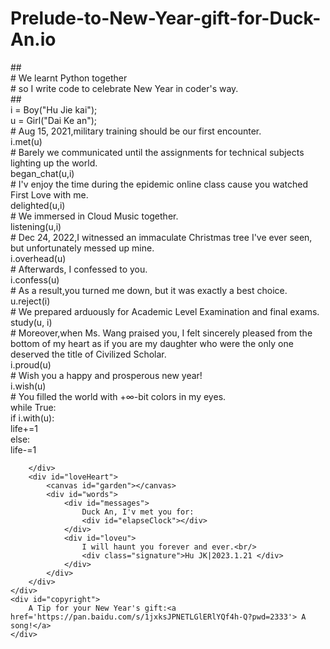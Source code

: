 # Prelude-to-New-Year-gift-for-Duck-An.io
<!DOCTYPE HTML>
<html>
<head>
	<title>Nice to meet you!</title>
	<meta http-equiv="content-type" content="text/html; charset=UTF-8">
	<meta name="viewport" content="width=device-width, initial-scale=1, maximum-scale=1, user-scalable=no">
	<style type="text/css">
		@font-face {
			font-family: digit;
			src: url('digital.ttf') format("truetype");
		}
	</style>
	<link href="css/default.css" type="text/css" rel="stylesheet">
	<script type="text/javascript" src="js/jquery.js"></script>
	<script type="text/javascript" src="js/garden.js"></script>
	<script type="text/javascript" src="js/functions.js"></script>
</head>

<body>
<div id="mainDiv">
	<div id="content">
		<div id="code">
			<span class="comments">##</span><br/>
			<span class="comments"># We learnt Python together</span><br/>
			<span class="comments"># so I write code to celebrate New Year in coder's way.</span><br/>
			<span class="comments">##</span><br/>
			i = Boy(<span class="string">"Hu Jie kai"</span>);<br/>
			u = Girl(<span class="string">"Dai Ke an"</span>);<br/>
			<span class="comments"># Aug 15, 2021,military training should be our first encounter. </span><br/>
			i.met(u)<br/>
			<span class="comments"># Barely we communicated until the assignments for technical subjects lighting up the world.</span><br/>
			began_chat(u,i)<br/>
			<span class="comments"># I'v enjoy the time during the epidemic online class cause you watched First Love with me.</span><br/>
			delighted(u,i)<br/>
			<span class="comments"># We immersed in Cloud Music together.</span><br/>
			listening(u,i)<br/>
			<span class="comments"># Dec 24, 2022,I witnessed an immaculate Christmas tree I've ever seen, but unfortunately messed up mine.</span><br/>
			i.overhead(u)<br/>
			<span class="comments"># Afterwards, I confessed to you. </span><br/>
			i.confess(u)<br/>
			<span class="comments"># As a result,you turned me down, but it was exactly a best choice.</span><br/>
			u.reject(i)<br/>
			<span class="comments"># We prepared arduously for Academic Level Examination and final exams.</span><br/>
			study(u, i)<br/>
			<span class="comments"># Moreover,when Ms. Wang praised you, I felt sincerely pleased from the bottom of my heart as if you are my daughter who were the only one deserved the title of Civilized Scholar.</span><br/>
			i.proud(u)<br/>
			<span class="comments"># Wish you a happy and prosperous new year!</span><br/>
			i.wish(u)<br/>
			<span class="comments"># You filled the world with +∞-bit colors in my eyes.</span><br/>
			while <span class="keyword">True</span>:<br/>
			<span class="placeholder"></span><span class="keyword">if</span> i.with(u):<br/>
			<span class="placeholder"></span><span class="placeholder"></span>life+=1<br/>
			<span class="placeholder"></span><span class="keyword">else</span>:<br/>
			<span class="placeholder"></span><span class="placeholder"></span>life-=1<br/>
			
		</div>
		<div id="loveHeart">
			<canvas id="garden"></canvas>
			<div id="words">
				<div id="messages">
					Duck An, I'v met you for:
					<div id="elapseClock"></div>
				</div>
				<div id="loveu">
					I will haunt you forever and ever.<br/>
					<div class="signature">Hu JK|2023.1.21 </div>
				</div>
			</div>
		</div>
	</div>
	<div id="copyright">
		A Tip for your New Year's gift:<a href='https://pan.baidu.com/s/1jxksJPNETLGlERlYQf4h-Q?pwd=2333'> A song!</a>
	</div>
</div>
<script type="text/javascript">
	var offsetX = $("#loveHeart").width() / 2;
	var offsetY = $("#loveHeart").height() / 2 - 55;
	var together = new Date();
	together.setFullYear(2021, 7, 15);
	together.setHours(9);
	together.setMinutes(0);
	together.setSeconds(0);
	together.setMilliseconds(0);

	if (!document.createElement('canvas').getContext) {
		var msg = document.createElement("div");
		msg.id = "errorMsg";
		msg.innerHTML = "Your browser doesn't support HTML5!<br/>Recommend use Chrome 14+/IE 9+/Firefox 7+/Safari 4+";
		document.body.appendChild(msg);
		$("#code").css("display", "none")
		$("#copyright").css("position", "absolute");
		$("#copyright").css("bottom", "10px");
		document.execCommand("stop");
	} else {
		setTimeout(function () {
			startHeartAnimation();
		}, 5000);

		timeElapse(together);
		setInterval(function () {
			timeElapse(together);
		}, 500);

		adjustCodePosition();
		$("#code").typewriter();
	}
</script>
</body>
</html>
